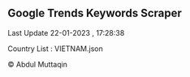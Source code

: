 

## Google Trends Keywords Scraper 
 
Last Update 22-01-2023 , 17:28:38

Country List :
VIETNAM.json



© Abdul Muttaqin 
